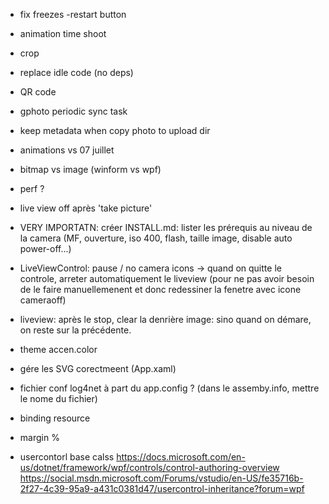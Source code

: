 ﻿
- fix freezes 
-restart button
- animation time shoot
- crop
- replace idle code (no deps)
 


- QR code

- gphoto periodic sync task

- keep metadata when copy photo to upload dir

- animations vs 07 juillet

- bitmap vs image (winform vs wpf)

- perf ?

- live view off après 'take picture'

- VERY IMPORTATN: créer INSTALL.md: lister les prérequis au niveau de la camera (MF, ouverture, iso 400, flash, taille image, disable auto power-off...)


- LiveViewControl: pause / no camera icons
	 -> quand on quitte le controle, arreter automatiquement le liveview (pour ne pas avoir besoin de le faire manuellemenent et donc redessiner la fenetre avec icone cameraoff)

- liveview: après le stop, clear la denrière image: sino quand on démare, on reste sur la précédente.


- theme accen.color

- gére les SVG corectmeent (App.xaml)
- fichier conf log4net à part du app.config ? (dans le assemby.info, mettre le nome du fichier)
- binding resource
- margin %


- usercontorl base calss
https://docs.microsoft.com/en-us/dotnet/framework/wpf/controls/control-authoring-overview
https://social.msdn.microsoft.com/Forums/vstudio/en-US/fe35716b-2f27-4c39-95a9-a431c0381d47/usercontrol-inheritance?forum=wpf